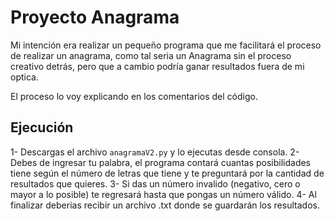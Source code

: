 # Proyecto Anagrama

 Mi intención era realizar un pequeño programa que me facilitará el proceso de realizar un anagrama, como tal seria un Anagrama sin el proceso creativo detrás, pero que a cambio podría ganar resultados fuera de mi optica.

 El proceso lo voy explicando en los comentarios del código.

## Ejecución

1- Descargas el archivo `anagramaV2.py` y lo ejecutas desde consola.
2- Debes de ingresar tu palabra, el programa contará cuantas posibilidades tiene según el número de letras que tiene y te preguntará por la cantidad de resultados que quieres.
3- Si das un número invalido (negativo, cero o mayor a lo posible) te regresará hasta que pongas un número válido.
4- Al finalizar deberias recibir un archivo .txt donde se guardarán los resultados.
